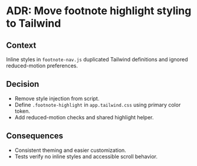 # ADR: Move footnote highlight styling to Tailwind

## Context

Inline styles in `footnote-nav.js` duplicated Tailwind definitions and ignored reduced-motion
preferences.

## Decision

- Remove style injection from script.
- Define `.footnote-highlight` in `app.tailwind.css` using primary color token.
- Add reduced-motion checks and shared highlight helper.

## Consequences

- Consistent theming and easier customization.
- Tests verify no inline styles and accessible scroll behavior.
